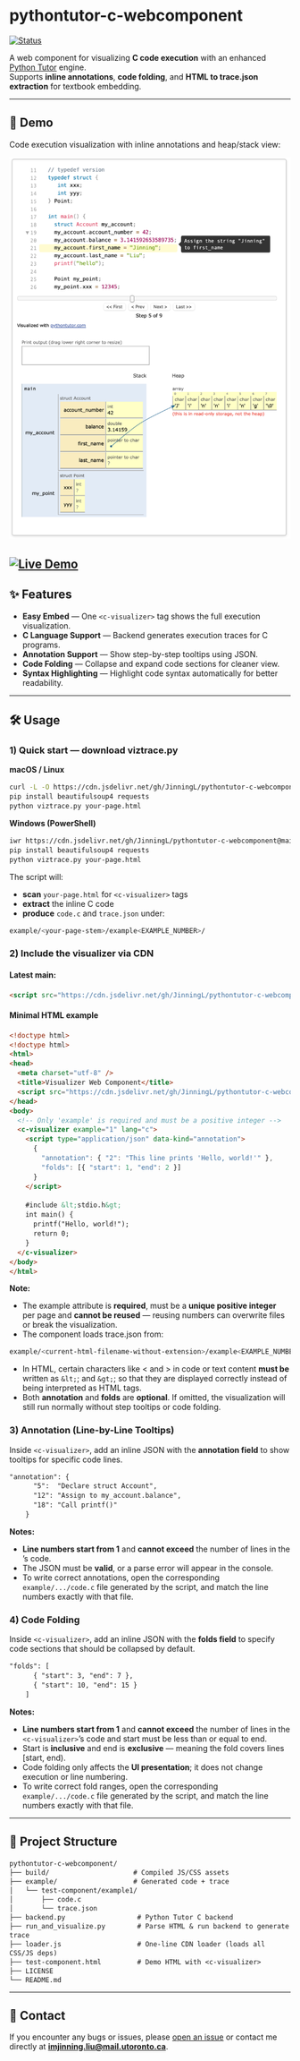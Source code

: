 # pythontutor-c-webcomponent

[![Status](https://img.shields.io/badge/status-work%20in%20progress-yellow)](https://github.com/JinningL/pythontutor-c-webcomponent)

A web component for visualizing **C code execution** with an enhanced [Python Tutor](https://pythontutor.com/) engine.  
Supports **inline annotations**, **code folding**, and **HTML to trace.json extraction** for textbook embedding.

---

## 📸 Demo

Code execution visualization with inline annotations and heap/stack view:


 ![Code Step](docs/demo.png)

[![Live Demo](https://img.shields.io/badge/Demo-Live-blue)](https://JinningL.github.io/pythontutor-c-webcomponent/test-component.html)
---

## ✨ Features

- **Easy Embed** — One `<c-visualizer>` tag shows the full execution visualization.
- **C Language Support** — Backend generates execution traces for C programs.
- **Annotation Support** — Show step-by-step tooltips using JSON.
- **Code Folding** — Collapse and expand code sections for cleaner view.
- **Syntax Highlighting** — Highlight code syntax automatically for better readability.

---
## 🛠 Usage

### 1) Quick start — download viztrace.py
**macOS / Linux**
```bash
curl -L -O https://cdn.jsdelivr.net/gh/JinningL/pythontutor-c-webcomponent@main/viztrace.py
pip install beautifulsoup4 requests
python viztrace.py your-page.html
```

**Windows (PowerShell)**
```bash
iwr https://cdn.jsdelivr.net/gh/JinningL/pythontutor-c-webcomponent@main/viztrace.py -OutFile viztrace.py
pip install beautifulsoup4 requests
python viztrace.py your-page.html
```

The script will:
- **scan** `your-page.html` for `<c-visualizer>` tags
- **extract** the inline C code
- **produce** `code.c` and `trace.json` under:
 ```bash
 example/<your-page-stem>/example<EXAMPLE_NUMBER>/
 ```

### 2) Include the visualizer via CDN

#### **Latest main:**
```html
<script src="https://cdn.jsdelivr.net/gh/JinningL/pythontutor-c-webcomponent@28e1db2/loader.js"></script>
```

#### **Minimal HTML example**
```html
<!doctype html>
<!doctype html>
<html>
<head>
  <meta charset="utf-8" />
  <title>Visualizer Web Component</title>
  <script src="https://cdn.jsdelivr.net/gh/JinningL/pythontutor-c-webcomponent@28e1db2/loader.js"></script>
</head>
<body>
  <!-- Only 'example' is required and must be a positive integer -->
  <c-visualizer example="1" lang="c">
    <script type="application/json" data-kind="annotation">
      {
        "annotation": { "2": "This line prints 'Hello, world!'" },
        "folds": [{ "start": 1, "end": 2 }]
      }
    </script>

    #include &lt;stdio.h&gt;
    int main() {
      printf("Hello, world!");
      return 0;
    }
  </c-visualizer>
</body>
</html>
```

**Note:**  
- The example attribute is **required**, must be a **unique positive integer** per page and **cannot be reused** — reusing numbers can overwrite files or break the visualization.
- The component loads trace.json from:
```bash
example/<current-html-filename-without-extension>/example<EXAMPLE_NUMBER>/trace.json
```
- In HTML, certain characters like < and > in code or text content **must be** written as `&lt;`; and `&gt;`; so that they are displayed correctly instead of being interpreted as HTML tags.
- Both **annotation** and **folds** are **optional**. If omitted, the visualization will still run normally without step tooltips or code folding.

### 3) Annotation (Line-by-Line Tooltips)
Inside `<c-visualizer>`, add an inline JSON with the **annotation field** to show tooltips for specific code lines.
```html
"annotation": {
      "5":  "Declare struct Account",
      "12": "Assign to my_account.balance",
      "18": "Call printf()"   
    }
```
**Notes:**
- **Line numbers start from 1** and **cannot exceed** the number of lines in the <c-visualizer>’s code.
- The JSON must be **valid**, or a parse error will appear in the console.
- To write correct annotations, open the corresponding `example/.../code.c` file generated by the script, and match the line numbers exactly with that file.

### 4) Code Folding
Inside `<c-visualizer>`, add an inline JSON with the **folds field** to specify code sections that should be collapsed by default.
```html
"folds": [
      { "start": 3, "end": 7 },
      { "start": 10, "end": 15 }
    ]
```
**Notes:**
- **Line numbers start from 1** and **cannot exceed** the number of lines in the `<c-visualizer>`’s code and start must be less than or equal to end.
- Start is **inclusive** and end is **exclusive** — meaning the fold covers lines [start, end).
- Code folding only affects the **UI presentation**; it does not change execution or line numbering.
- To write correct fold ranges, open the corresponding `example/.../code.c` file generated by the script, and match the line numbers exactly with that file.

---
## 📂 Project Structure

```plaintext
pythontutor-c-webcomponent/
├── build/                     # Compiled JS/CSS assets
├── example/                   # Generated code + trace 
│   └── test-component/example1/
│       ├── code.c
│       └── trace.json
├── backend.py                  # Python Tutor C backend
├── run_and_visualize.py        # Parse HTML & run backend to generate trace
├── loader.js                   # One-line CDN loader (loads all CSS/JS deps)
├── test-component.html         # Demo HTML with <c-visualizer>
├── LICENSE
└── README.md
```
---
## 🐞 Contact

If you encounter any bugs or issues, please [open an issue](https://github.com/JinningL/pythontutor-c-webcomponent/issues) or contact me directly at **imjinning.liu@mail.utoronto.ca**.
